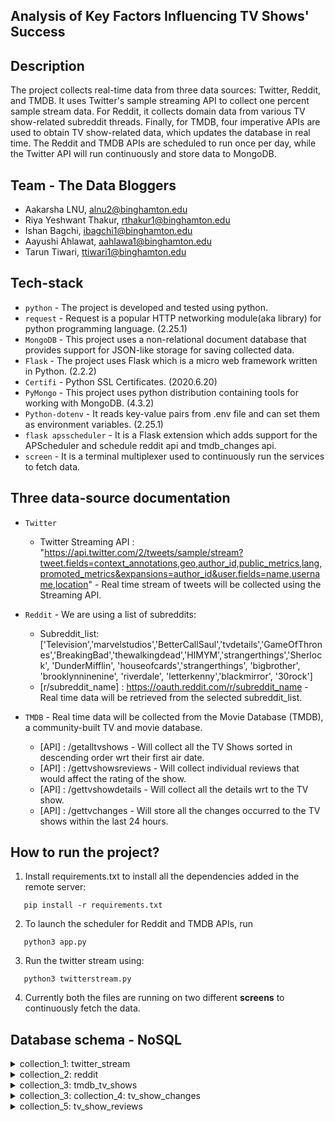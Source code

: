 ## Analysis of Key Factors Influencing TV Shows' Success

## Description

The project collects real-time data from three data sources: Twitter, Reddit, and TMDB. It uses Twitter's sample streaming API to collect one percent sample stream data. For Reddit, it collects domain data from various TV show-related subreddit threads. Finally, for TMDB, four imperative APIs are used to obtain TV show-related data, which updates the database in real time. The Reddit and TMDB APIs are scheduled to run once per day, while the Twitter API will run continuously and store data to MongoDB.



## Team - The Data Bloggers

* Aakarsha LNU, alnu2@binghamton.edu
* Riya Yeshwant Thakur, rthakur1@binghamton.edu
* Ishan Bagchi, ibagchi1@binghamton.edu
* Aayushi Ahlawat, aahlawa1@binghamton.edu
* Tarun Tiwari, ttiwari1@binghamton.edu 

## Tech-stack

* `python` - The project is developed and tested using python. 
* `request` - Request is a popular HTTP networking module(aka library) for python programming language. (2.25.1)
* `MongoDB` - This project uses a non-relational document database that provides support for JSON-like storage for saving collected data. 
* `Flask` - The project uses Flask which is a micro web framework written in Python. (2.2.2)
* `Certifi` - Python SSL Certificates. (2020.6.20)
* `PyMongo` - This project uses python distribution containing tools for working with MongoDB. (4.3.2)
* `Python-dotenv` - It reads key-value pairs from .env file and can set them as environment variables. (2.25.1)
* `flask apsscheduler` - It is a Flask extension which adds support for the APScheduler and schedule reddit api and tmdb_changes api.
* `screen` - It is a  terminal multiplexer used to continuously run the services to fetch data.


## Three data-source documentation

* `Twitter`
  * Twitter Streaming API : "https://api.twitter.com/2/tweets/sample/stream?tweet.fields=context_annotations,geo,author_id,public_metrics,lang,promoted_metrics&expansions=author_id&user.fields=name,username,location" - Real time stream of tweets will be collected using the Streaming API.

* `Reddit` - We are using a list of subreddits:
  * Subreddit_list:['Television','marvelstudios','BetterCallSaul','tvdetails','GameOfThrones','BreakingBad','thewalkingdead','HIMYM','strangerthings','Sherlock',           'DunderMifflin', 'houseofcards','strangerthings', 'bigbrother', 'brooklynninenine', 'riverdale', 'letterkenny','blackmirror', '30rock']
  * [r/subreddit_name] : https://oauth.reddit.com/r/subreddit_name - Real time data will be retrieved from the selected subreddit_list.
 

* `TMDB` - Real time data will be collected from the Movie Database (TMDB), a community-built TV and movie database.
  * [API] : /getalltvshows - Will collect all the TV Shows sorted in descending order wrt their first air date.
  * [API] : /gettvshowsreviews - Will collect individual reviews that would affect the rating of the show.
  * [API] : /gettvshowdetails - Will collect all the details wrt to the TV show.
  * [API] : /gettvchanges - Will store all the changes occurred to the TV shows within the last 24 hours.
  


## How to run the project?

1. Install requirements.txt to install all the dependencies added in the remote server: 
```
   pip install -r requirements.txt
```
2. To launch the scheduler for Reddit and TMDB APIs, run
```
   python3 app.py
```
3. Run the twitter stream using:
```
   python3 twitterstream.py
```
4. Currently both the files are running on two different **screens** to continuously fetch the data.


## Database schema - NoSQL 

<details>
  <summary markdown="span"> collection_1: twitter_stream </summary>

```
{
  'id' : 6360949ca5b49626373f2d99
  'data' : Object
  'includes' : Object
  'tweet_fetched_time' : 2022-10-31T23:38:04.785+00:00
  'tweet' : "RT @mxgnusbxne: heartstopper fandom forced joe locke to deactivate and…"
  'author_id' : "1291248965741051904"
  'tweet_id' : "1587287808808402944"
  'context_annotations' : Array
  'edit_history_tweet_ids' : Array
  'geo' : Object
}
```
</details>

<details>
  <summary markdown="span"> collection_2: reddit </summary>
  
```
{
 {
  "_id": {
    "$oid": "6361b07a11d8208044573dd6"
  },
  "kind": "t3",
  "id": "yfqh0q",
  "subreddit_id": "t5_2qh6e",
  "subreddit": "television",
  "text": "Comments are sorted by new by default.\n\n* Feel free to describe what shows you've been watching and what you think of them.\n\n* Feel free to ask for and give recommendations for what to watch to other users.\n\n* All requests for recommendations are redirected to this thread, however you are free to create your own thread to recommend something to others or to discuss what you're currently watching.\n\n* Use spoiler tags where appropriate. Copy and edit this text: \\&gt;!Spoiler!&lt; becomes &gt;!Spoiler!&lt;. Type *inside* the exclamation marks, with no extra spaces.",
  "author_fullname": "t2_6l4z3",
  "title": "What are you watching and what do you recommend? (Week of October 28, 2022)",
  "subreddit_name_prefixed": "r/television",
  "upvote_ratio": 0.89,
  "domain": "self.television",
  "created_date": {
    "$date": {
      "$numberLong": "1667346554324"
    }
  }
}
}
```
</details>

<details>
  <summary markdown="span"> collection_3: tmdb_tv_shows</summary>
  
```
{
  'id' : 635ff65c93736acd535dc44d
  'backdrop_path' : null
  'first_air_date' : "2024-12-12"
  'genre_ids' : Array
  'id' : 213338
  'name' : "The Buccaneers"
  'origin_country' : Array
  'original_language' : "en"
  'original_name' : "The Buccaneers"
  'overview' : "The Buccaneers adaptation follows a group of fun-loving young American…"
  'popularity' : 0.6
  'poster_path' : null
  'vote_average' : 0
  'vote_count' : 0
   'show_details': {
    'id' : 635ff65c93736acd535dc44d
    'backdrop_path' : null
    'first_air_date' : "2024-12-12"
    'genre_ids' : Array
    'id' : 213338
    'name' : "The Buccaneers"
    'origin_country' : Array
    'original_language' : "en"
    'original_name' : "The Buccaneers"
    'overview' : "The Buccaneers adaptation follows a group of fun-loving young American…"
    'popularity' : 0.6
    'poster_path' : null
    'vote_average' : 0
    'vote_count' : 0
     'show_details': {
        'adult': false,
        'backdrop_path': null,
        'created_by': [
                  {
            'id': 139551,
            'credit_id': '635bafd00c3ec8007904d925',
            'name': 'Katherine Jakeways',
            'gender': 1,
            'profile_path': '/jmYoefPJA449FFBa3pfUyMioKvb.jpg'
                  }
              ],
        'episode_run_time': [],
        'first_air_date': '2024-12-12',
        'genres': [],
        'homepage': '',
        'id': 213338,
        'in_production': true,
        'languages': ['en'
              ],
        'last_air_date': null,
        'last_episode_to_air': null,
        'name': 'The Buccaneers',
        'next_episode_to_air': {
          'air_date': '2024-12-12',
          'episode_number': 1,
          'id': 4029286,
          'vote_average': 0,
          'vote_count': 0
              },
        'networks': [],
        'number_of_episodes': 1,
        'number_of_seasons': 1,
        'origin_country': [
          'US'
              ],
        'original_language': 'en',
        'popularity': 0.6,
        'poster_path': null,
        'production_companies': [],
        'production_countries': [],
        'spoken_languages': [],
        'status': 'In Production',
        'tagline': '',
        'type': 'Scripted',
        'vote_average': 0,
        'vote_count': 0
          }
    }  
  
```
</details>

<details>
  <summary markdown="span"> collection_3: collection_4: tv_show_changes</summary>
  
```    
{
  'id' : 63602b4c58b84aed0f4b871b
  'key' : "name"
  'items' : Array
  '0' : Object
  'id' : "636017473396b9007ad01eb9"
  'action' : "added"
  'time' : "2022-10-31 18:43:19 UTC"
  'iso_639_1' : "he"
  'iso_3166_1' : "IL"
  'tv_id' : 138999
  'created_on' : 2022-10-31T20:08:44.208+00:00
}

  ```
</details>

<details>
  <summary markdown="span"> collection_5: tv_show_reviews</summary>
  
```    
{
  'id' : 635ffa81b6b847a1b3a0e5d3
  'tv_id' : 95403
  'reviews' : Array
  '0' : Object
  'author' : "MovieGuys"
  'author_details' : Object
  'name' : ""
  'username' : "MovieGuys"
  'avatar_path' : null
  'rating' : 5
  'content' : "The real peripheral in this predictably woke series, is men. They are …"
  'created_at' : "2022-10-23T05:19:02.994Z"
  'id' : "6354cec6f8e98200799b0025"
  'updated_at' : "2022-10-23T05:20:56.585Z"
  'url' : "https://www.themoviedb.org/review/6354cec6f8e98200799b0025"
}

```
</details>


